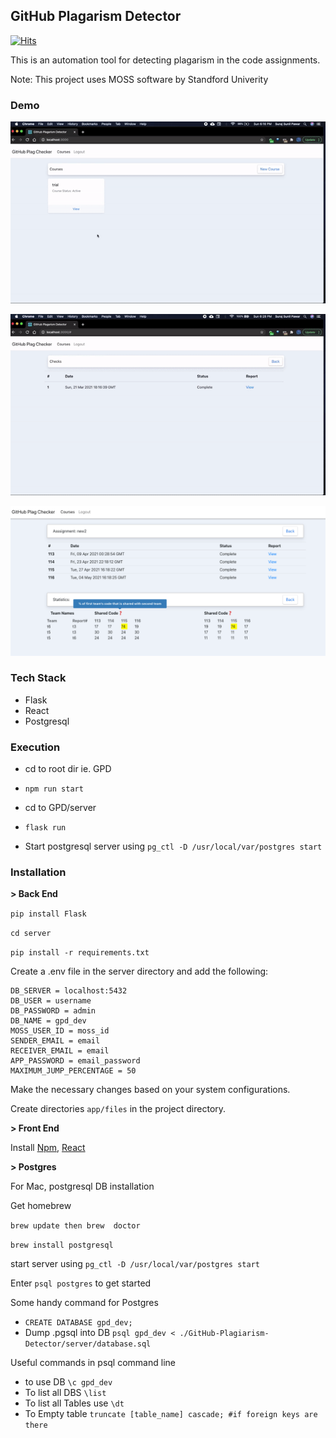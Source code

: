 ## GitHub Plagarism Detector
  [![Hits](https://hits.seeyoufarm.com/api/count/incr/badge.svg?url=https%3A%2F%2Fgithub.com%2Fssp4all%2FGitHub-Plagiarism-Detector&count_bg=%2379C83D&title_bg=%23555555&icon=&icon_color=%23E7E7E7&title=hits&edge_flat=false)](https://hits.seeyoufarm.com)

This is an automation tool for detecting plagarism in the code assignments. 

Note: This project uses MOSS software by Standford Univerity
### Demo 
![demo](./media/GPD.gif)

![demo](./media/GPD2.gif)

![Stats](./media/stats.png)
### Tech Stack 
- Flask
- React 
- Postgresql


### Execution
- cd to root dir ie. GPD
- `npm run start`

- cd to GPD/server
- `flask run`

- Start postgresql server using `pg_ctl -D /usr/local/var/postgres start`

### Installation 

<b> > Back End </b>

`pip install Flask`

`cd server`

`pip install -r requirements.txt`

Create a .env file in the server directory and add the following:
```
DB_SERVER = localhost:5432
DB_USER = username
DB_PASSWORD = admin
DB_NAME = gpd_dev
MOSS_USER_ID = moss_id
SENDER_EMAIL = email
RECEIVER_EMAIL = email
APP_PASSWORD = email_password 
MAXIMUM_JUMP_PERCENTAGE = 50 
```
Make the necessary changes based on your system configurations.

Create directories `app/files` in the project directory.

<b> > Front End </b>

Install [Npm](https://nodejs.org/en/download/), [React](https://www.freecodecamp.org/news/install-react-with-create-react-app/) 

<b> > Postgres</b> 

For Mac, postgresql DB installation

Get homebrew

`brew update then brew  doctor `

`brew install postgresql`

start server using `pg_ctl -D /usr/local/var/postgres start`

Enter  `psql postgres` to get started

Some handy command for Postgres

- `CREATE DATABASE gpd_dev;`
- Dump .pgsql into DB `psql gpd_dev < ./GitHub-Plagiarism-Detector/server/database.sql`


Useful commands in psql command line 
- to use DB `\c gpd_dev `
- To list all DBS `\list`
- To list all Tables use  `\dt`
- To Empty table  `truncate [table_name] cascade; #if foreign keys are there`
